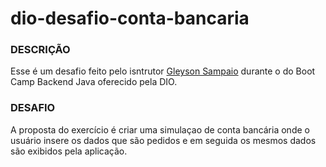 # dio-desafio-conta-bancaria

### DESCRIÇÃO
Esse é um desafio feito pelo isntrutor [Gleyson Sampaio](https://github.com/glysns) durante o do Boot Camp Backend Java oferecido pela DIO.

### DESAFIO
A proposta do exercício é criar uma simulaçao de conta bancária onde o usuário insere os dados que são pedidos e em seguida os mesmos dados são exibidos pela aplicação.


